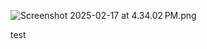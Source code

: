 ![Screenshot 2025-02-17 at 4.34.02 PM.png](Screenshot%202025-02-17%20at%204.34.02%E2%80%AFPM.png)

test
